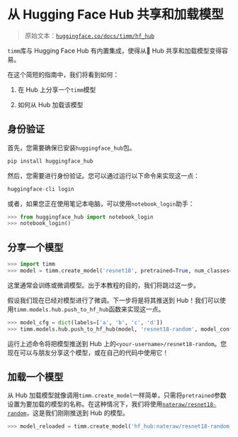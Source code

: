 # 从 Hugging Face Hub 共享和加载模型

> 原始文本：[`huggingface.co/docs/timm/hf_hub`](https://huggingface.co/docs/timm/hf_hub)

`timm`库与 Hugging Face Hub 有内置集成，使得从🤗 Hub 共享和加载模型变得容易。

在这个简短的指南中，我们将看到如何：

1.  在 Hub 上分享一个`timm`模型

1.  如何从 Hub 加载该模型

## 身份验证

首先，您需要确保已安装`huggingface_hub`包。

```py
pip install huggingface_hub
```

然后，您需要进行身份验证。您可以通过运行以下命令来实现这一点：

```py
huggingface-cli login
```

或者，如果您正在使用笔记本电脑，可以使用`notebook_login`助手：

```py
>>> from huggingface_hub import notebook_login
>>> notebook_login()
```

## 分享一个模型

```py
>>> import timm
>>> model = timm.create_model('resnet18', pretrained=True, num_classes=4)
```

这里通常会训练或微调模型。出于本教程的目的，我们将跳过这一步。

假设我们现在已经对模型进行了微调。下一步将是将其推送到 Hub！我们可以使用`timm.models.hub.push_to_hf_hub`函数来实现这一点。

```py
>>> model_cfg = dict(labels=['a', 'b', 'c', 'd'])
>>> timm.models.hub.push_to_hf_hub(model, 'resnet18-random', model_config=model_cfg)
```

运行上述命令将把模型推送到 Hub 上的`<your-username>/resnet18-random`。您现在可以与朋友分享这个模型，或在自己的代码中使用它！

## 加载一个模型

从 Hub 加载模型就像调用`timm.create_model`一样简单，只需将`pretrained`参数设置为要加载的模型的名称。在这种情况下，我们将使用[`nateraw/resnet18-random`](https://huggingface.co/nateraw/resnet18-random)，这是我们刚刚推送到 Hub 的模型。

```py
>>> model_reloaded = timm.create_model('hf_hub:nateraw/resnet18-random', pretrained=True)
```

